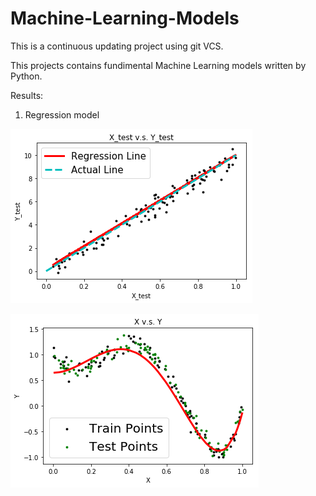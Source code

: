# Machine-Learning-Models

This is a continuous updating project using git VCS.

This projects contains fundimental Machine Learning models written by Python.   

Results:

1. Regression model

![Linear regression 1](https://github.com/Sunnyfred/Machine-Learning-Models/blob/main/Results/Linear_regression1.png)

![Linear regression 2](https://github.com/Sunnyfred/Machine-Learning-Models/blob/main/Results/Linear_regression2.png)

